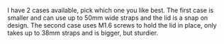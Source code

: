 I have 2 cases available, pick which one you like best. 
The first case is smaller and can use up to 50mm wide straps and the lid is a snap on design.
The second case uses M1.6 screws to hold the lid in place, only takes up to 38mm straps and is bigger, but sturdier.
